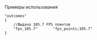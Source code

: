 Примеры использования
```
"outcomes"
{
    //Выдача 105.7 FPS поинтов
    "fps_105.7"       "fps_points;105.7"
}
```